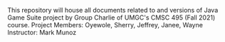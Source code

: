 This repository will house all documents related to and versions of Java Game Suite project by Group Charlie of UMGC's CMSC 495 (Fall 2021) course.
Project Members: Oyewole, Sherry, Jeffrey, Janee, Wayne
Instructor: Mark Munoz
